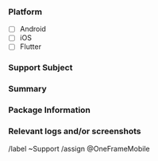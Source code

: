 <!---
Please read this!

Before opening a new issue, make sure to search for keywords in the issues
filtered by the ~Support label and verify the issue you're about to submit isn't a duplicate.
--->

### Platform

<!-- Which platform you encountered this build fail?
You can put "X" inside "[]" to fill.
-->

- [ ] Android
- [ ] iOS
- [ ] Flutter

### Support Subject

<!-- Subject of the support issue. -->

### Summary

<!-- Summarize the support issue. -->

### Package Information

<!-- Which version or branch? For ex: Networking 1.0.8, dev branch
You can pass this if it is not relevant.
-->

### Relevant logs and/or screenshots

<!-- Paste any relevant logs - please use code blocks (```) to format console output, logs, and code
 as it's tough to read otherwise. -->

/label ~Support
/assign @OneFrameMobile